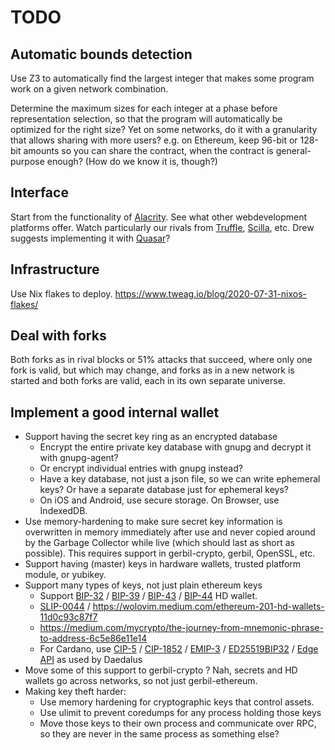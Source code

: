 # TODO

## Automatic bounds detection

Use Z3 to automatically find the largest integer that makes some program work
on a given network combination.

Determine the maximum sizes for each integer at a phase before representation selection,
so that the program will automatically be optimized for the right size?
Yet on some networks, do it with a granularity that allows sharing with more users?
e.g. on Ethereum, keep 96-bit or 128-bit amounts so you can share the contract,
when the contract is general-purpose enough? (How do we know it is, though?)

## Interface

Start from the functionality of [Alacrity](https://alacrity-lang.org).
See what other webdevelopment platforms offer.
Watch particularly our rivals from
[Truffle](https://www.trufflesuite.com/),
[Scilla](https://scilla-lang.org/), etc.
Drew suggests implementing it with [Quasar](https://quasar.dev/)?

## Infrastructure

Use Nix flakes to deploy.
https://www.tweag.io/blog/2020-07-31-nixos-flakes/

## Deal with forks

Both forks as in rival blocks or 51% attacks that succeed, where only one fork is valid,
but which may change, and forks as in a new network is started and both forks are valid,
each in its own separate universe.

## Implement a good internal wallet

* Support having the secret key ring as an encrypted database
  - Encrypt the entire private key database with gnupg and decrypt it with gnupg-agent?
  - Or encrypt individual entries with gnupg instead?
  - Have a key database, not just a json file, so we can write ephemeral keys?
    Or have a separate database just for ephemeral keys?
  - On iOS and Android, use secure storage. On Browser, use IndexedDB.
* Use memory-hardening to make sure secret key information is overwritten in memory
  immediately after use and never copied around by the Garbage Collector while live
  (which should last as short as possible).
  This requires support in gerbil-crypto, gerbil, OpenSSL, etc.
* Support having (master) keys in hardware wallets, trusted platform module, or yubikey.
* Support many types of keys, not just plain ethereum keys
  - Support [BIP-32](https://en.bitcoin.it/wiki/BIP_0032) /
    [BIP-39](https://en.bitcoin.it/wiki/BIP_0039) /
    [BIP-43](https://en.bitcoin.it/wiki/BIP_0043) /
    [BIP-44](https://en.bitcoin.it/wiki/BIP_0044) HD wallet.
  - [SLIP-0044](https://github.com/satoshilabs/slips/blob/master/slip-0044.md) /
     https://wolovim.medium.com/ethereum-201-hd-wallets-11d0c93c87f7
  - https://medium.com/mycrypto/the-journey-from-mnemonic-phrase-to-address-6c5e86e11e14
  - For Cardano, use
    [CIP-5](https://github.com/cardano-foundation/CIPs/blob/master/CIP-0005/CIP-0005.md) /
    [CIP-1852](https://github.com/cardano-foundation/CIPs/blob/master/CIP-1852/CIP-1852.md) /
    [EMIP-3](https://github.com/Emurgo/EmIPs/blob/master/specs/emip-003.md) /
    [ED25519BIP32](https://raw.githubusercontent.com/input-output-hk/adrestia/master/user-guide/static/Ed25519_BIP.pdf) /
    [Edge API](https://input-output-hk.github.io/cardano-wallet/api/edge/) as used by Daedalus
* Move some of this support to gerbil-crypto ?
  Nah, secrets and HD wallets go across networks, so not just gerbil-ethereum.
* Making key theft harder:
  - Use memory hardening for cryptographic keys that control assets.
  - Use ulimit to prevent coredumps for any process holding those keys
  - Move those keys to their own process and communicate over RPC,
    so they are never in the same process as something else?
